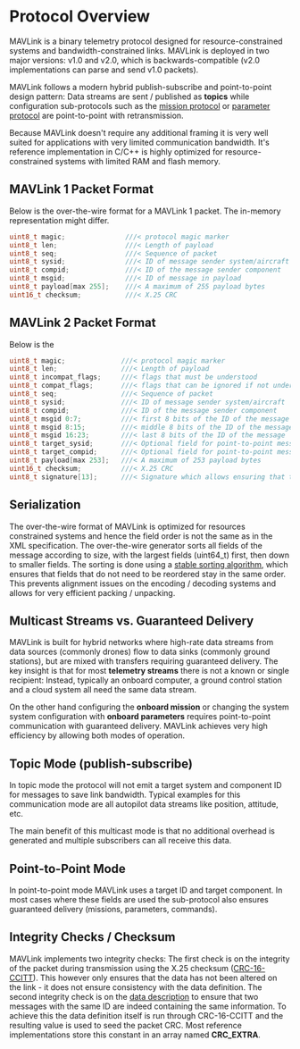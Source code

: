 # Protocol Overview

MAVLink is a binary telemetry protocol designed for resource-constrained systems and bandwidth-constrained links. MAVLink is deployed in two major versions: v1.0 and v2.0, which is backwards-compatible \(v2.0 implementations can parse and send v1.0 packets\).

MAVLink follows a modern hybrid publish-subscribe and point-to-point design pattern: Data streams are sent / published as **topics** while configuration sub-protocols such as the [mission protocol](/mission-protocol.md) or [parameter protocol](/parameter-protocol.md) are point-to-point with retransmission.

Because MAVLink doesn't require any additional framing it is very well suited for applications with very limited communication bandwidth. It's reference implementation in C/C++ is highly optimized for resource-constrained systems with limited RAM and flash memory.

## MAVLink 1 Packet Format

Below is the over-the-wire format for a MAVLink 1 packet. The in-memory representation might differ.

```C
uint8_t magic;               ///< protocol magic marker
uint8_t len;                 ///< Length of payload
uint8_t seq;                 ///< Sequence of packet
uint8_t sysid;               ///< ID of message sender system/aircraft
uint8_t compid;              ///< ID of the message sender component
uint8_t msgid;               ///< ID of message in payload
uint8_t payload[max 255];    ///< A maximum of 255 payload bytes
uint16_t checksum;           ///< X.25 CRC
```

## MAVLink 2 Packet Format

Below is the

```C
uint8_t magic;              ///< protocol magic marker
uint8_t len;                ///< Length of payload
uint8_t incompat_flags;     ///< flags that must be understood
uint8_t compat_flags;       ///< flags that can be ignored if not understood
uint8_t seq;                ///< Sequence of packet
uint8_t sysid;              ///< ID of message sender system/aircraft
uint8_t compid;             ///< ID of the message sender component
uint8_t msgid 0:7;          ///< first 8 bits of the ID of the message
uint8_t msgid 8:15;         ///< middle 8 bits of the ID of the message
uint8_t msgid 16:23;        ///< last 8 bits of the ID of the message
uint8_t target_sysid;       ///< Optional field for point-to-point messages, used for payload else
uint8_t target_compid;      ///< Optional field for point-to-point messages, used for payload else
uint8_t payload[max 253];   ///< A maximum of 253 payload bytes
uint16_t checksum;          ///< X.25 CRC
uint8_t signature[13];      ///< Signature which allows ensuring that the link is tamper-proof
```

## Serialization

The over-the-wire format of MAVLink is optimized for resources constrained systems and hence the field order is not the same as in the XML specification. The over-the-wire generator sorts all fields of the message according to size, with the largest fields \(uint64\_t\) first, then down to smaller fields. The sorting is done using a [stable sorting algorithm](https://en.wikipedia.org/wiki/Sorting_algorithm#Stability), which ensures that fields that do not need to be reordered stay in the same order. This prevents alignment issues on the encoding / decoding systems and allows for very efficient packing / unpacking.

## Multicast Streams vs. Guaranteed Delivery

MAVLink is built for hybrid networks where high-rate data streams from data sources \(commonly drones\) flow to data sinks \(commonly ground stations\), but are mixed with transfers requiring guaranteed delivery. The key insight is that for most **telemetry streams** there is not a known or single recipient: Instead, typically an onboard computer, a ground control station and a cloud system all need the same data stream.

On the other hand configuring the **onboard mission** or changing the system system configuration with **onboard parameters** requires point-to-point communication with guaranteed delivery. MAVLink achieves very high efficiency by allowing both modes of operation.

## Topic Mode \(publish-subscribe\)

In topic mode the protocol will not emit a target system and component ID for messages to save link bandwidth. Typical examples for this communication mode are all autopilot data streams like position, attitude, etc.

The main benefit of this multicast mode is that no additional overhead is generated and multiple subscribers can all receive this data.

## Point-to-Point Mode

In point-to-point mode MAVLink uses a target ID and target component. In most cases where these fields are used the sub-protocol also ensures guaranteed delivery \(missions, parameters, commands\).

## Integrity Checks / Checksum

MAVLink implements two integrity checks: The first check is on the integrity of the packet during transmission using the X.25 checksum \([CRC-16-CCITT](https://en.wikipedia.org/wiki/Cyclic_redundancy_check)\). This however only ensures that the data has not been altered on the link - it does not ensure consistency with the data definition. The second integrity check is on the [data description](https://en.wikipedia.org/wiki/Data_definition_language) to ensure that two messages with the same ID are indeed containing the same information. To achieve this the data definition itself is run through CRC-16-CCITT and the resulting value is used to seed the packet CRC. Most reference implementations store this constant in an array named **CRC\_EXTRA**.

